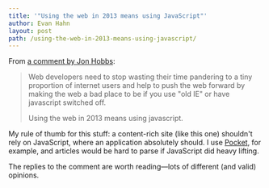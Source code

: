 ```yaml
---
title: '"Using the web in 2013 means using JavaScript"'
author: Evan Hahn
layout: post
path: /using-the-web-in-2013-means-using-javascript/
---
```


From [a comment by Jon Hobbs](https://css-tricks.com/rethinking-dynamic-page-replacing-content/#comment-251743):

> Web developers need to stop wasting their time pandering to a tiny proportion of internet users and help to push the web forward by making the web a bad place to be if you use "old IE" or have javascript switched off.
>
> Using the web in 2013 means using javascript.

My rule of thumb for this stuff: a content-rich site (like this one) shouldn't rely on JavaScript, where an application absolutely should. I use [Pocket](https://pocket.co), for example, and articles would be hard to parse if JavaScript did heavy lifting.

The replies to the comment are worth reading—lots of different (and valid) opinions.
